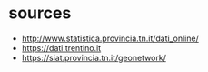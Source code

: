 # sources
- http://www.statistica.provincia.tn.it/dati_online/
- https://dati.trentino.it
- https://siat.provincia.tn.it/geonetwork/
